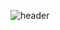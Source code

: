 ![header](https://capsule-render.vercel.app/api?type=Rounded&color=auto&height=300&section=header&text=Just%20DoIt&fontSize=90&desc=YOON%JAE%HAK)

<!--
**yjh0602/yjh0602** is a ✨ _special_ ✨ repository because its `README.md` (this file) appears on your GitHub profile.




<a href="https://velog.io/@yjh0602" target="_blank"><img src="https://img.shields.io/badge/뱃지레이블-배경색?style=plastic&logo=로고&logoColor=20C997"/></a>

